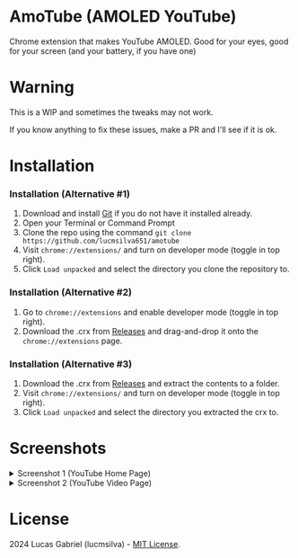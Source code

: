 # AmoTube (AMOLED YouTube)
Chrome extension that makes YouTube AMOLED.
Good for your eyes, good for your screen (and your battery, if you have one)

# Warning
This is a WIP and sometimes the tweaks may not work.

If you know anything to fix these issues, make a PR and I'll see if it is ok.

# Installation
### Installation (Alternative #1)
1. Download and install [Git](https://git-scm.com) if you do not have it installed already.
2. Open your Terminal or Command Prompt
3. Clone the repo using the command `git clone https://github.com/lucmsilva651/amotube`
4. Visit `chrome://extensions/` and turn on developer mode (toggle in top right).
5. Click `Load unpacked` and select the directory you clone the repository to.

### Installation (Alternative #2)
1. Go to `chrome://extensions` and enable developer mode (toggle in top right).
2. Download the .crx from [Releases](https://github.com/lucmsilva651/amotube/releases/latest/) and drag-and-drop it onto the `chrome://extensions` page.

### Installation (Alternative #3)
1. Download the .crx from [Releases](https://github.com/lucmsilva651/amotube/releases/latest/) and extract the contents to a folder.
2. Visit `chrome://extensions/` and turn on developer mode (toggle in top right).
3. Click `Load unpacked` and select the directory you extracted the crx to.

# Screenshots
<details>
  
  <summary>Screenshot 1 (YouTube Home Page)</summary>
  <br>

![](https://telegra.ph/file/649e1a03c2ddbc8d7fee5.jpg)
</details>

<details>
  <summary>Screenshot 2 (YouTube Video Page)</summary>
  <br>
  
![](https://telegra.ph/file/457d96c874e42fcb6c0c3.jpg)
</details>

# License
2024 Lucas Gabriel (lucmsilva) - [MIT License](https://github.com/lucmsilva651/amotube/?tab=MIT-1-ov-file).
